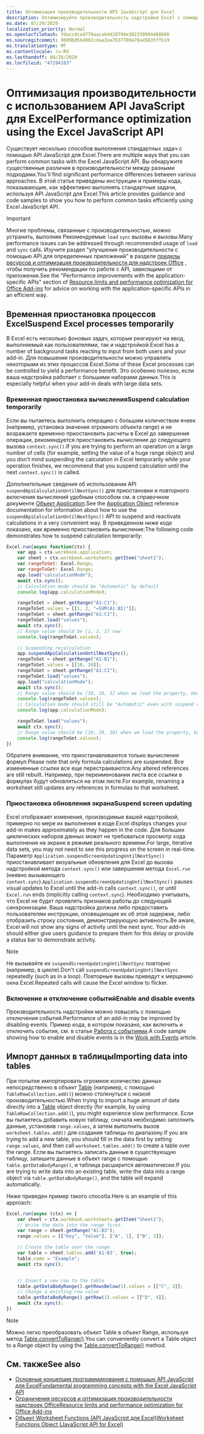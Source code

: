```yaml
---
title: Оптимизация производительности API JavaScript для Excel
description: Оптимизируйте производительность надстройки Excel с помощью API JavaScript.
ms.date: 07/29/2020
localization_priority: Normal
ms.openlocfilehash: fdaccdca4779aaca64420794e382330994488606
ms.sourcegitcommit: 9609bd5b4982cdaa2ea7637709a78a45835ffb19
ms.translationtype: MT
ms.contentlocale: ru-RU
ms.lasthandoff: 08/28/2020
ms.locfileid: "47294103"
---
```

# <a name="performance-optimization-using-the-excel-javascript-api"></a><span data-ttu-id="90c5a-103">Оптимизация производительности с использованием API JavaScript для Excel</span><span class="sxs-lookup"><span data-stu-id="90c5a-103">Performance optimization using the Excel JavaScript API</span></span>

<span data-ttu-id="90c5a-104">Существует несколько способов выполнения стандартных задач с помощью API JavaScript для Excel.</span><span class="sxs-lookup"><span data-stu-id="90c5a-104">There are multiple ways that you can perform common tasks with the Excel JavaScript API.</span></span> <span data-ttu-id="90c5a-105">Вы обнаружите существенные различия в производительности между разными подходами.</span><span class="sxs-lookup"><span data-stu-id="90c5a-105">You'll find significant performance differences between various approaches.</span></span> <span data-ttu-id="90c5a-106">В этой статье приведены инструкции и примеры кода, показывающие, как эффективно выполнять стандартные задачи, используя API JavaScript для Excel.</span><span class="sxs-lookup"><span data-stu-id="90c5a-106">This article provides guidance and code samples to show you how to perform common tasks efficiently using Excel JavaScript API.</span></span>

> [!IMPORTANT]
> <span data-ttu-id="90c5a-107">Многие проблемы, связанные с производительностью, можно устранить, выполняя Рекомендуемые `load` `sync` вызовы и вызовы.</span><span class="sxs-lookup"><span data-stu-id="90c5a-107">Many performance issues can be addressed through recommended usage of `load` and `sync` calls.</span></span> <span data-ttu-id="90c5a-108">Изучите раздел "улучшения производительности с помощью API для определенных приложений" в разделе [пределы ресурсов и оптимизация производительности для надстроек Office](../concepts/resource-limits-and-performance-optimization.md#performance-improvements-with-the-application-specific-apis) , чтобы получить рекомендации по работе с API, зависящими от приложения.</span><span class="sxs-lookup"><span data-stu-id="90c5a-108">See the "Performance improvements with the application-specific APIs" section of [Resource limits and performance optimization for Office Add-ins](../concepts/resource-limits-and-performance-optimization.md#performance-improvements-with-the-application-specific-apis) for advice on working with the application-specific APIs in an efficient way.</span></span>

## <a name="suspend-excel-processes-temporarily"></a><span data-ttu-id="90c5a-109">Временная приостановка процессов Excel</span><span class="sxs-lookup"><span data-stu-id="90c5a-109">Suspend Excel processes temporarily</span></span>

<span data-ttu-id="90c5a-110">В Excel есть несколько фоновых задач, которые реагируют на ввод, выполняемый как пользователями, так и надстройкой.</span><span class="sxs-lookup"><span data-stu-id="90c5a-110">Excel has a number of background tasks reacting to input from both users and your add-in.</span></span> <span data-ttu-id="90c5a-111">Для повышения производительности можно управлять некоторыми из этих процессов Excel.</span><span class="sxs-lookup"><span data-stu-id="90c5a-111">Some of these Excel processes can be controlled to yield a performance benefit.</span></span> <span data-ttu-id="90c5a-112">Это особенно полезно, если ваша надстройка работает с большими наборами данных.</span><span class="sxs-lookup"><span data-stu-id="90c5a-112">This is especially helpful when your add-in deals with large data sets.</span></span>

### <a name="suspend-calculation-temporarily"></a><span data-ttu-id="90c5a-113">Временная приостановка вычисления</span><span class="sxs-lookup"><span data-stu-id="90c5a-113">Suspend calculation temporarily</span></span>

<span data-ttu-id="90c5a-114">Если вы пытаетесь выполнить операцию с большим количеством ячеек (например, установка значения огромного объекта range) и не возражаете временно приостановить расчеты в Excel до завершения операции, рекомендуется приостановить вычисление до следующего вызова `context.sync()`.</span><span class="sxs-lookup"><span data-stu-id="90c5a-114">If you are trying to perform an operation on a large number of cells (for example, setting the value of a huge range object) and you don't mind suspending the calculation in Excel temporarily while your operation finishes, we recommend that you suspend calculation until the next `context.sync()` is called.</span></span>

<span data-ttu-id="90c5a-115">Дополнительные сведения об использовании API `suspendApiCalculationUntilNextSync()` для приостановки и повторного включения вычислений удобным способом см. в справочном документе [Объект Application](/javascript/api/excel/excel.application).</span><span class="sxs-lookup"><span data-stu-id="90c5a-115">See the [Application Object](/javascript/api/excel/excel.application) reference documentation for information about how to use the `suspendApiCalculationUntilNextSync()` API to suspend and reactivate calculations in a very convenient way.</span></span> <span data-ttu-id="90c5a-116">В приведенном ниже коде показано, как временно приостановить вычисление:</span><span class="sxs-lookup"><span data-stu-id="90c5a-116">The following code demonstrates how to suspend calculation temporarily:</span></span>

```js
Excel.run(async function(ctx) {
    var app = ctx.workbook.application;
    var sheet = ctx.workbook.worksheets.getItem("sheet1");
    var rangeToSet: Excel.Range;
    var rangeToGet: Excel.Range;
    app.load("calculationMode");
    await ctx.sync();
    // Calculation mode should be "Automatic" by default
    console.log(app.calculationMode);

    rangeToSet = sheet.getRange("A1:C1");
    rangeToSet.values = [[1, 2, "=SUM(A1:B1)"]];
    rangeToGet = sheet.getRange("A1:C1");
    rangeToGet.load("values");
    await ctx.sync();
    // Range value should be [1, 2, 3] now
    console.log(rangeToGet.values);

    // Suspending recalculation
    app.suspendApiCalculationUntilNextSync();
    rangeToSet = sheet.getRange("A1:B1");
    rangeToSet.values = [[10, 20]];
    rangeToGet = sheet.getRange("A1:C1");
    rangeToGet.load("values");
    app.load("calculationMode");
    await ctx.sync();
    // Range value should be [10, 20, 3] when we load the property, because calculation is suspended at that point
    console.log(rangeToGet.values);
    // Calculation mode should still be "Automatic" even with suspend recalculation
    console.log(app.calculationMode);

    rangeToGet.load("values");
    await ctx.sync();
    // Range value should be [10, 20, 30] when we load the property, because calculation is resumed after last sync
    console.log(rangeToGet.values);
})
```

<span data-ttu-id="90c5a-117">Обратите внимание, что приостанавливаются только вычисления формул.</span><span class="sxs-lookup"><span data-stu-id="90c5a-117">Please note that only formula calculations are suspended.</span></span> <span data-ttu-id="90c5a-118">Все измененные ссылки все еще перестраиваются.</span><span class="sxs-lookup"><span data-stu-id="90c5a-118">Any altered references are still rebuilt.</span></span> <span data-ttu-id="90c5a-119">Например, при переименовании листа все ссылки в формулах будут обновляться на этом листе.</span><span class="sxs-lookup"><span data-stu-id="90c5a-119">For example, renaming a worksheet still updates any references in formulas to that worksheet.</span></span>

### <a name="suspend-screen-updating"></a><span data-ttu-id="90c5a-120">Приостановка обновления экрана</span><span class="sxs-lookup"><span data-stu-id="90c5a-120">Suspend screen updating</span></span>

<span data-ttu-id="90c5a-121">Excel отображает изменения, производимые вашей надстройкой, примерно по мере их выполнения в коде.</span><span class="sxs-lookup"><span data-stu-id="90c5a-121">Excel displays changes your add-in makes approximately as they happen in the code.</span></span> <span data-ttu-id="90c5a-122">Для больших циклических наборов данных может не требоваться просмотр хода выполнения на экране в режиме реального времени.</span><span class="sxs-lookup"><span data-stu-id="90c5a-122">For large, iterative data sets, you may not need to see this progress on the screen in real-time.</span></span> <span data-ttu-id="90c5a-123">Параметр `Application.suspendScreenUpdatingUntilNextSync()` приостанавливает визуальные обновления для Excel до вызова надстройкой метода `context.sync()` или завершения метода `Excel.run` (неявно вызывающего `context.sync`).</span><span class="sxs-lookup"><span data-stu-id="90c5a-123">`Application.suspendScreenUpdatingUntilNextSync()` pauses visual updates to Excel until the add-in calls `context.sync()`, or until `Excel.run` ends (implicitly calling `context.sync`).</span></span> <span data-ttu-id="90c5a-124">Необходимо учитывать, что Excel не будет проявлять признаков работы до следующей синхронизации. Ваша надстройка должна либо предоставить пользователям инструкции, оповещающие их об этой задержке, либо отобразить строку состояния, демонстрирующую активность.</span><span class="sxs-lookup"><span data-stu-id="90c5a-124">Be aware, Excel will not show any signs of activity until the next sync. Your add-in should either give users guidance to prepare them for this delay or provide a status bar to demonstrate activity.</span></span>

> [!NOTE]
> <span data-ttu-id="90c5a-125">Не вызывайте их `suspendScreenUpdatingUntilNextSync` повторно (например, в цикле).</span><span class="sxs-lookup"><span data-stu-id="90c5a-125">Don't call `suspendScreenUpdatingUntilNextSync` repeatedly (such as in a loop).</span></span> <span data-ttu-id="90c5a-126">Повторные вызовы приведут к мерцанию окна Excel.</span><span class="sxs-lookup"><span data-stu-id="90c5a-126">Repeated calls will cause the Excel window to flicker.</span></span>

### <a name="enable-and-disable-events"></a><span data-ttu-id="90c5a-127">Включение и отключение событий</span><span class="sxs-lookup"><span data-stu-id="90c5a-127">Enable and disable events</span></span>

<span data-ttu-id="90c5a-128">Производительность надстройки можно повысить с помощью отключения событий.</span><span class="sxs-lookup"><span data-stu-id="90c5a-128">Performance of an add-in may be improved by disabling events.</span></span> <span data-ttu-id="90c5a-129">Пример кода, в котором показано, как включить и отключить события, см. в статье [Работа с событиями](excel-add-ins-events.md#enable-and-disable-events).</span><span class="sxs-lookup"><span data-stu-id="90c5a-129">A code sample showing how to enable and disable events is in the [Work with Events](excel-add-ins-events.md#enable-and-disable-events) article.</span></span>

## <a name="importing-data-into-tables"></a><span data-ttu-id="90c5a-130">Импорт данных в таблицы</span><span class="sxs-lookup"><span data-stu-id="90c5a-130">Importing data into tables</span></span>

<span data-ttu-id="90c5a-131">При попытке импортировать огромное количество данных непосредственно в объект [Table](/javascript/api/excel/excel.table) (например, с помощью `TableRowCollection.add()`) можно столкнуться с низкой производительностью.</span><span class="sxs-lookup"><span data-stu-id="90c5a-131">When trying to import a huge amount of data directly into a [Table](/javascript/api/excel/excel.table) object directly (for example, by using `TableRowCollection.add()`), you might experience slow performance.</span></span> <span data-ttu-id="90c5a-132">Если вы пытаетесь добавить новую таблицу, сначала необходимо заполнить данные, установив `range.values`, а затем выполнить вызов `worksheet.tables.add()` для создания таблицы по диапазону.</span><span class="sxs-lookup"><span data-stu-id="90c5a-132">If you are trying to add a new table, you should fill in the data first by setting `range.values`, and then call `worksheet.tables.add()` to create a table over the range.</span></span> <span data-ttu-id="90c5a-133">Если вы пытаетесь записать данные в существующую таблицу, запишите данные в объект range с помощью `table.getDataBodyRange()`, и таблица расширится автоматически.</span><span class="sxs-lookup"><span data-stu-id="90c5a-133">If you are trying to write data into an existing table, write the data into a range object via `table.getDataBodyRange()`, and the table will expand automatically.</span></span>

<span data-ttu-id="90c5a-134">Ниже приведен пример такого способа.</span><span class="sxs-lookup"><span data-stu-id="90c5a-134">Here is an example of this approach:</span></span>

```js
Excel.run(async (ctx) => {
    var sheet = ctx.workbook.worksheets.getItem("Sheet1");
    // Write the data into the range first.
    var range = sheet.getRange("A1:B3");
    range.values = [["Key", "Value"], ["A", 1], ["B", 2]];

    // Create the table over the range
    var table = sheet.tables.add('A1:B3', true);
    table.name = "Example";
    await ctx.sync();


    // Insert a new row to the table
    table.getDataBodyRange().getRowsBelow(1).values = [["C", 3]];
    // Change a existing row value
    table.getDataBodyRange().getRow(1).values = [["D", 4]];
    await ctx.sync();
})
```

> [!NOTE]
> <span data-ttu-id="90c5a-135">Можно легко преобразовать объект Table в объект Range, используя метод [Table.convertToRange()](/javascript/api/excel/excel.table#converttorange--).</span><span class="sxs-lookup"><span data-stu-id="90c5a-135">You can conveniently convert a Table object to a Range object by using the [Table.convertToRange()](/javascript/api/excel/excel.table#converttorange--) method.</span></span>

## <a name="see-also"></a><span data-ttu-id="90c5a-136">См. также</span><span class="sxs-lookup"><span data-stu-id="90c5a-136">See also</span></span>

* [<span data-ttu-id="90c5a-137">Основные концепции программирования с помощью API JavaScript для Excel</span><span class="sxs-lookup"><span data-stu-id="90c5a-137">Fundamental programming concepts with the Excel JavaScript API</span></span>](excel-add-ins-core-concepts.md)
* [<span data-ttu-id="90c5a-138">Ограничения ресурсов и оптимизация производительности надстроек Office</span><span class="sxs-lookup"><span data-stu-id="90c5a-138">Resource limits and performance optimization for Office Add-ins</span></span>](../concepts/resource-limits-and-performance-optimization.md)
* [<span data-ttu-id="90c5a-139">Объект Worksheet Functions (API JavaScript для Excel)</span><span class="sxs-lookup"><span data-stu-id="90c5a-139">Worksheet Functions Object (JavaScript API for Excel)</span></span>](/javascript/api/excel/excel.functions)
